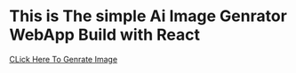 # This is The simple Ai Image Genrator WebApp Build with React 
[CLick Here To Genrate Image](https://ai-image-genrator-z21x.vercel.app/)
 
